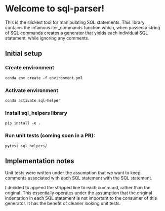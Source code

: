 # Welcome to sql-parser!
This is the slickest tool for manipulating SQL statements. This library
contains the infamous iter_commands function which, when passed a string of
SQL commands creates a generator that yields each individual SQL statement,
while ignoring any comments.


## Initial setup

### Create environment
`conda env create -f environment.yml`

### Activate environment
`conda activate sql-helper`

### Install sql_helpers library
`pip install -e .`

### Run unit tests (coming soon in a PR):
`pytest sql_helpers/`


## Implementation notes
Unit tests were written under the assumption that we want to keep comments
associated with each SQL statement with the SQL statement.

I decided to append the stripped line to each command, rather than the
original. This essentially operates under the assumption that the original
indentation in each SQL statement is not important to the consumer of this
generator. It has the benefit of cleaner looking unit tests.

